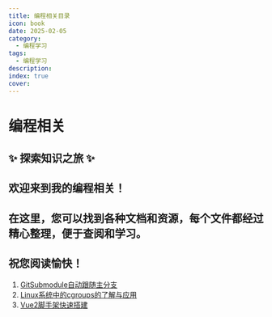 ```yaml
---
title: 编程相关目录
icon: book
date: 2025-02-05
category:
  - 编程学习
tags:
  - 编程学习
description: 
index: true
cover:
---
```


# 编程相关

## ✨ 探索知识之旅 ✨
## 欢迎来到我的编程相关！
## 在这里，您可以找到各种文档和资源，每个文件都经过精心整理，便于查阅和学习。
## 祝您阅读愉快！

1. [GitSubmodule自动跟随主分支](./编程相关/GitSubmodule自动跟随主分支)
2. [Linux系统中的cgroups的了解与应用](./编程相关/Linux系统中的cgroups的了解与应用)
3. [Vue2脚手架快速搭建](./编程相关/Vue2脚手架快速搭建)
